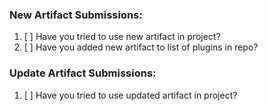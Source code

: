 ### New Artifact Submissions:

1. [ ] Have you tried to use new artifact in project?
2. [ ] Have you added new artifact to list of plugins in repo?

### Update Artifact Submissions:
1. [ ] Have you tried to use updated artifact in project?
